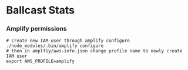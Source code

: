 # Ballcast Stats

### Amplify permissions

```
# create new IAM user through amplify configure
./node_modules/.bin/amplify configure
# then in amplfiy/aws-info.json change profile name to newly create IAM user
export AWS_PROFILE=amplify
```

